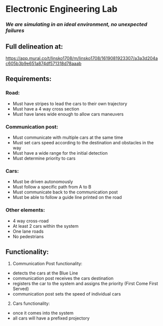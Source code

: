 # Electronic Engineering Lab
### _We are simulating in an ideal environment, no unexpected failures_

## Full delineation at:
https://app.mural.co/t/linsko1708/m/linsko1708/1619081923307/a3a3d204ac605b3b9e651a874df571318d78aaab

## Requirements:
### Road:
  - Must have stripes to lead the cars to their own trajectory
  - Must have a 4 way cross section
  - Must have lanes wide enough to allow cars maneuvers
### Communication post:
  - Must communicate with multiple cars at the same time
  - Must set cars speed according to the destination and obstacles in the way
  - Must have a wide range for the initial detection
  - Must determine priority to cars 
### Cars:
  - Must be driven autonomously
  - Must follow a specific path from A to B
  - Must communicate back to the communication post
  - Must be able to follow a guide line printed on the road


### Other elements:
- 4 way cross-road
- At least 2 cars within the system
- One lane roads
- No pedestrians


## Functionality:
1. Communication Post functionality:
  - detects the cars at the Blue Line
  - communication post receives the cars destination
  - registers the car to the system and assigns the priority (First Come First Served)
  - communication post sets the speed of individual cars

2. Cars functionality:
  - once it comes into the system
  - all cars will have a prefixed projectory

